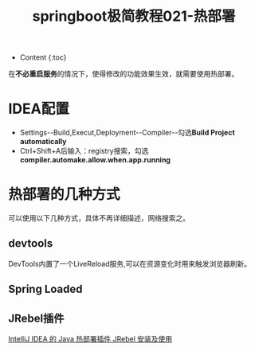 ﻿---
layout:		post
category:	"springboot"
title:		"springboot极简教程021-热部署"
tags:		[]
---
- Content
{:toc}

在**不必重启服务**的情况下，使得修改的功能效果生效，就需要使用热部署。

# IDEA配置
- Settings--Build,Execut,Deployment--Compiler--勾选**Build Project automatically**
- Ctrl+Shift+A后输入：registry搜索，勾选**compiler.automake.allow.when.app.running**

# 热部署的几种方式
可以使用以下几种方式，具体不再详细描述，网络搜索之。

## devtools
DevTools内置了一个LiveReload服务,可以在资源变化时用来触发浏览器刷新。

## Spring Loaded

## JRebel插件
[IntelliJ IDEA 的 Java 热部署插件 JRebel 安装及使用](https://github.com/tengj/IntelliJ-IDEA-Tutorial/blob/newMaster/jrebel-setup.md)

